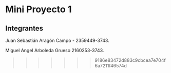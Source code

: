 # Mini Proyecto 1


## Integrantes

Juan Sebastián Aragón Campo - 2359449-3743.

Miguel Angel Arboleda Grueso 2160253-3743.
>>>>>>> 9186e83472d883c9cbcea7e704f6a7211f46574d

